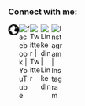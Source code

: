 ### Connect with me:

[<img align="left" alt="Website" width="22px" src="https://raw.githubusercontent.com/iconic/open-iconic/master/svg/globe.svg" />][website]
[<img align="left" alt="facebook | YouTube" width="22px" src="https://cdn.jsdelivr.net/npm/simple-icons@v4/icons/facebook.svg" />][facebook]
[<img align="left" alt="Twitter | Twitter" width="22px" src="https://cdn.jsdelivr.net/npm/simple-icons@v4/icons/twitter.svg" />][twitter]
[<img align="left" alt="Linkedin | LinkedIn" width="22px" src="https://cdn.jsdelivr.net/npm/simple-icons@v4/icons/linkedin.svg" />][linkedin]
[<img align="left" alt="Instagram | Instagram" width="22px" src="https://cdn.jsdelivr.net/npm/simple-icons@v4/icons/instagram.svg" />][instagram]

[website]: https://jahidulsaeid.com
[twitter]: https://twitter.com/jahidulsaeid
[facebook]: https://facebook.com/jahidulsaeid
[instagram]: https://instagram.com/jahidulsaeid
[linkedin]: https://linkedin.com/in/jahidulsaeid
